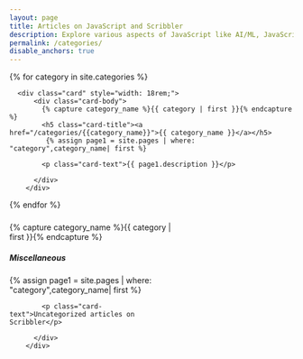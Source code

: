 ```yaml
---
layout: page
title: Articles on JavaScript and Scribbler
description: Explore various aspects of JavaScript like AI/ML, JavaScript features, Functional Programming, XR, Financial and Scientific calculations, Decentralization, and DataScience.
permalink: /categories/
disable_anchors: true
---
```


<div>
{% for category in site.categories %}

      <div class="card" style="width: 18rem;">
          <div class="card-body">
            {% capture category_name %}{{ category | first }}{% endcapture %}
            <h5 class="card-title"><a href="/categories/{{category_name}}">{{ category_name }}</a></h5>
             {% assign page1 = site.pages | where: "category",category_name| first %}

            <p class="card-text">{{ page1.description }}</p>
            
          </div>
        </div>




{% endfor %}
<h3 ><a href="/categories/Others"></a></h3>

<div class="card" style="width: 18rem;">
          <div class="card-body">
            {% capture category_name %}{{ category | first }}{% endcapture %}
            <h5 class="card-title"><a href="/categories/Others"></a>Miscellaneous</h5>
             {% assign page1 = site.pages | where: "category",category_name| first %}

            <p class="card-text">Uncategorized articles on Scribbler</p>
            
          </div>
        </div>
        

</div>

